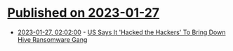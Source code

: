 # [Published on 2023-01-27](index.md)

* [2023-01-27, 02:02:00](https://it.slashdot.org/story/23/01/26/2323243/us-says-it-hacked-the-hackers-to-bring-down-hive-ransomware-gang?utm_source=rss1.0mainlinkanon&utm_medium=feed) - [US Says It 'Hacked the Hackers' To Bring Down Hive Ransomware Gang](https://it.slashdot.org/story/23/01/26/2323243/us-says-it-hacked-the-hackers-to-bring-down-hive-ransomware-gang?utm_source=rss1.0mainlinkanon&utm_medium=feed)
